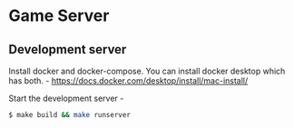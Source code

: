 # Game Server

## Development server

Install docker and docker-compose. You can install docker desktop which has both. - https://docs.docker.com/desktop/install/mac-install/


Start the development server -

```bash
$ make build && make runserver
```

